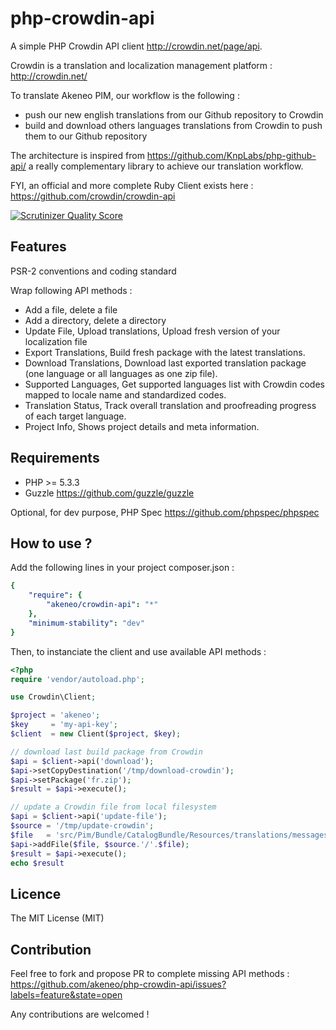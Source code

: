 php-crowdin-api
===============

A simple PHP Crowdin API client http://crowdin.net/page/api.

Crowdin is a translation and localization management platform : http://crowdin.net/

To translate Akeneo PIM, our workflow is the following :
* push our new english translations from our Github repository to Crowdin
* build and download others languages translations from Crowdin to push them to our Github repository

The architecture is inspired from https://github.com/KnpLabs/php-github-api/ a really complementary library to achieve our translation workflow.

FYI, an official and more complete Ruby Client exists here : https://github.com/crowdin/crowdin-api

[![Scrutinizer Quality Score](https://scrutinizer-ci.com/g/akeneo/php-crowdin-api/badges/quality-score.png?s=6f2062a3c333671eb8112a79d3c5f6118f0ad496)](https://scrutinizer-ci.com/g/akeneo/php-crowdin-api/)

Features
--------

PSR-2 conventions and coding standard

Wrap following API methods :
* Add a file, delete a file
* Add a directory, delete a directory
* Update File, Upload translations, Upload fresh version of your localization file
* Export Translations, Build fresh package with the latest translations.
* Download Translations, Download last exported translation package (one language or all languages as one zip file).
* Supported Languages, Get supported languages list with Crowdin codes mapped to locale name and standardized codes.
* Translation Status, Track overall translation and proofreading progress of each target language.
* Project Info, Shows project details and meta information.

Requirements
------------

* PHP >= 5.3.3
* Guzzle https://github.com/guzzle/guzzle

Optional, for dev purpose, PHP Spec https://github.com/phpspec/phpspec

How to use ?
------------

Add the following lines in your project composer.json :
```yaml
{
    "require": {
        "akeneo/crowdin-api": "*"
    },
    "minimum-stability": "dev"
}
```

Then, to instanciate the client and use available API methods :
```php
<?php
require 'vendor/autoload.php';

use Crowdin\Client;

$project = 'akeneo';
$key     = 'my-api-key';
$client  = new Client($project, $key);

// download last build package from Crowdin
$api = $client->api('download');
$api->setCopyDestination('/tmp/download-crowdin');
$api->setPackage('fr.zip');
$result = $api->execute();

// update a Crowdin file from local filesystem
$api = $client->api('update-file');
$source = '/tmp/update-crowdin';
$file   = 'src/Pim/Bundle/CatalogBundle/Resources/translations/messages.en.yml';
$api->addFile($file, $source.'/'.$file);
$result = $api->execute();
echo $result

```

Licence
-------

The MIT License (MIT)

Contribution
------------

Feel free to fork and propose PR to complete missing API methods : https://github.com/akeneo/php-crowdin-api/issues?labels=feature&state=open

Any contributions are welcomed !


